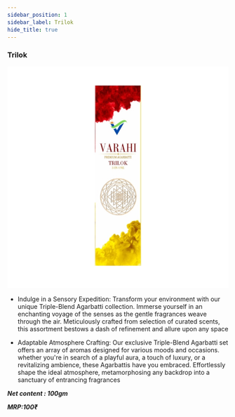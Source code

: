 ```yaml
---
sidebar_position: 1
sidebar_label: Trilok
hide_title: true
---
```

### Trilok

![alt-text](/img/type1.jpg)

- Indulge in a Sensory Expedition: Transform your environment with our unique Triple-Blend Agarbatti collection. Immerse yourself in an enchanting voyage of the senses as the gentle fragrances weave through the air. Meticulously crafted from selection of curated scents, this assortment bestows a dash of refinement and allure upon any space

- Adaptable Atmosphere Crafting: Our exclusive Triple-Blend Agarbatti set offers an array of aromas designed for various moods and occasions. whether you're in search of a playful aura, a touch of luxury, or a revitalizing ambience, these Agarbattis have you embraced. Effortlessly shape the ideal atmosphere, metamorphosing any backdrop into a sanctuary of entrancing fragrances

**_Net content : 100gm_**

**_MRP:100₹_**




